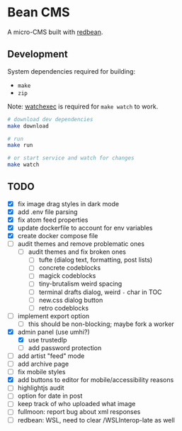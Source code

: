 # Bean CMS

A micro-CMS built with [redbean](https://redbean.dev).

## Development

System dependencies required for building:

* `make`
* `zip`

Note: [watchexec](https://github.com/watchexec/watchexec) is required for `make watch` to work.

```bash
# download dev dependencies
make download

# run
make run

# or start service and watch for changes
make watch
```

## TODO

- [x] fix image drag styles in dark mode
- [x] add .env file parsing
- [x] fix atom feed properties
- [x] update dockerfile to account for env variables
- [x] create docker compose file
- [ ] audit themes and remove problematic ones
  - [ ] audit themes and fix broken ones
    - [ ] tufte (dialog text, formatting, post lists)
    - [ ] concrete codeblocks
    - [ ] magick codeblocks
    - [ ] tiny-brutalism weird spacing
    - [ ] terminal drafts dialog, weird `-` char in TOC
    - [ ] new.css dialog button
    - [ ] retro codeblocks
- [ ] implement export option
  - [ ] this should be non-blocking; maybe fork a worker
- [x] admin panel (use umhi?)
  - [x] use trustedIp
  - [ ] add password protection
- [ ] add artist "feed" mode
- [ ] add archive page
- [ ] fix mobile styles
- [x] add buttons to editor for mobile/accessibility reasons
- [ ] highlightjs audit
- [ ] option for date in post
- [ ] keep track of who uploaded what image
- [ ] fullmoon: report bug about xml responses
- [ ] redbean: WSL, need to clear /WSLInterop-late as well 
